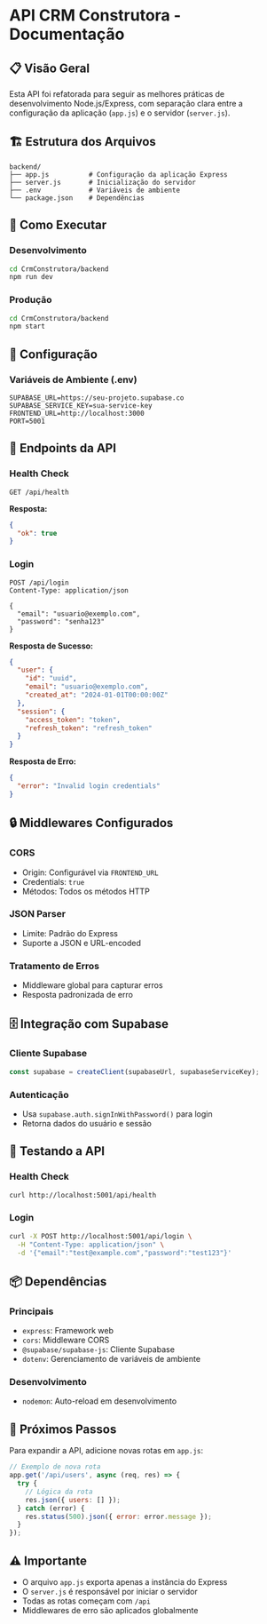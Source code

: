 # API CRM Construtora - Documentação

## 📋 Visão Geral

Esta API foi refatorada para seguir as melhores práticas de desenvolvimento Node.js/Express, com separação clara entre a configuração da aplicação (`app.js`) e o servidor (`server.js`).

## 🏗️ Estrutura dos Arquivos

```
backend/
├── app.js          # Configuração da aplicação Express
├── server.js       # Inicialização do servidor
├── .env            # Variáveis de ambiente
└── package.json    # Dependências
```

## 🚀 Como Executar

### Desenvolvimento
```bash
cd CrmConstrutora/backend
npm run dev
```

### Produção
```bash
cd CrmConstrutora/backend
npm start
```

## 🔧 Configuração

### Variáveis de Ambiente (.env)
```env
SUPABASE_URL=https://seu-projeto.supabase.co
SUPABASE_SERVICE_KEY=sua-service-key
FRONTEND_URL=http://localhost:3000
PORT=5001
```

## 📡 Endpoints da API

### Health Check
```http
GET /api/health
```

**Resposta:**
```json
{
  "ok": true
}
```

### Login
```http
POST /api/login
Content-Type: application/json

{
  "email": "usuario@exemplo.com",
  "password": "senha123"
}
```

**Resposta de Sucesso:**
```json
{
  "user": {
    "id": "uuid",
    "email": "usuario@exemplo.com",
    "created_at": "2024-01-01T00:00:00Z"
  },
  "session": {
    "access_token": "token",
    "refresh_token": "refresh_token"
  }
}
```

**Resposta de Erro:**
```json
{
  "error": "Invalid login credentials"
}
```

## 🔒 Middlewares Configurados

### CORS
- Origin: Configurável via `FRONTEND_URL`
- Credentials: `true`
- Métodos: Todos os métodos HTTP

### JSON Parser
- Limite: Padrão do Express
- Suporte a JSON e URL-encoded

### Tratamento de Erros
- Middleware global para capturar erros
- Resposta padronizada de erro

## 🗄️ Integração com Supabase

### Cliente Supabase
```javascript
const supabase = createClient(supabaseUrl, supabaseServiceKey);
```

### Autenticação
- Usa `supabase.auth.signInWithPassword()` para login
- Retorna dados do usuário e sessão

## 🧪 Testando a API

### Health Check
```bash
curl http://localhost:5001/api/health
```

### Login
```bash
curl -X POST http://localhost:5001/api/login \
  -H "Content-Type: application/json" \
  -d '{"email":"test@example.com","password":"test123"}'
```

## 📦 Dependências

### Principais
- `express`: Framework web
- `cors`: Middleware CORS
- `@supabase/supabase-js`: Cliente Supabase
- `dotenv`: Gerenciamento de variáveis de ambiente

### Desenvolvimento
- `nodemon`: Auto-reload em desenvolvimento

## 🔄 Próximos Passos

Para expandir a API, adicione novas rotas em `app.js`:

```javascript
// Exemplo de nova rota
app.get('/api/users', async (req, res) => {
  try {
    // Lógica da rota
    res.json({ users: [] });
  } catch (error) {
    res.status(500).json({ error: error.message });
  }
});
```

## ⚠️ Importante

- O arquivo `app.js` exporta apenas a instância do Express
- O `server.js` é responsável por iniciar o servidor
- Todas as rotas começam com `/api`
- Middlewares de erro são aplicados globalmente 